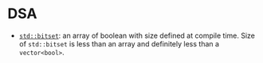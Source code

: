 # DSA

- [`std::bitset`](https://en.cppreference.com/w/cpp/utility/bitset): an array of boolean with size defined at compile time. Size of `std::bitset` is less than an array and definitely less than a `vector<bool>`.
